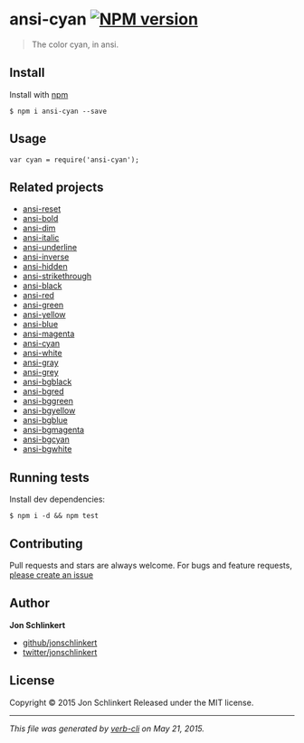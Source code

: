 <h1 id="ansi-cyan-%21npm-version">ansi-cyan <a href="http://badge.fury.io/js/ansi-cyan"><img src="https://badge.fury.io/js/ansi-cyan.svg" alt="NPM version" /></a></h1>

<blockquote>
  <p>The color cyan, in ansi.</p>
</blockquote>

<h2 id="install">Install</h2>

<p>Install with <a href="https://www.npmjs.com/">npm</a></p>

<pre><code class="sh">$ npm i ansi-cyan --save
</code></pre>

<h2 id="usage">Usage</h2>

<pre><code class="js">var cyan = require('ansi-cyan');
</code></pre>

<h2 id="related-projects">Related projects</h2>

<ul>
<li><a href="https://github.com/jonschlinkert/ansi-reset">ansi-reset</a></li>
<li><a href="https://github.com/jonschlinkert/ansi-bold">ansi-bold</a></li>
<li><a href="https://github.com/jonschlinkert/ansi-dim">ansi-dim</a></li>
<li><a href="https://github.com/jonschlinkert/ansi-italic">ansi-italic</a></li>
<li><a href="https://github.com/jonschlinkert/ansi-underline">ansi-underline</a></li>
<li><a href="https://github.com/jonschlinkert/ansi-inverse">ansi-inverse</a></li>
<li><a href="https://github.com/jonschlinkert/ansi-hidden">ansi-hidden</a></li>
<li><a href="https://github.com/jonschlinkert/ansi-strikethrough">ansi-strikethrough</a></li>
<li><a href="https://github.com/jonschlinkert/ansi-black">ansi-black</a></li>
<li><a href="https://github.com/jonschlinkert/ansi-red">ansi-red</a></li>
<li><a href="https://github.com/jonschlinkert/ansi-green">ansi-green</a></li>
<li><a href="https://github.com/jonschlinkert/ansi-yellow">ansi-yellow</a></li>
<li><a href="https://github.com/jonschlinkert/ansi-blue">ansi-blue</a></li>
<li><a href="https://github.com/jonschlinkert/ansi-magenta">ansi-magenta</a></li>
<li><a href="https://github.com/jonschlinkert/ansi-cyan">ansi-cyan</a></li>
<li><a href="https://github.com/jonschlinkert/ansi-white">ansi-white</a></li>
<li><a href="https://github.com/jonschlinkert/ansi-gray">ansi-gray</a></li>
<li><a href="https://github.com/jonschlinkert/ansi-grey">ansi-grey</a></li>
<li><a href="https://github.com/jonschlinkert/ansi-bgblack">ansi-bgblack</a></li>
<li><a href="https://github.com/jonschlinkert/ansi-bgred">ansi-bgred</a></li>
<li><a href="https://github.com/jonschlinkert/ansi-bggreen">ansi-bggreen</a></li>
<li><a href="https://github.com/jonschlinkert/ansi-bgyellow">ansi-bgyellow</a></li>
<li><a href="https://github.com/jonschlinkert/ansi-bgblue">ansi-bgblue</a></li>
<li><a href="https://github.com/jonschlinkert/ansi-bgmagenta">ansi-bgmagenta</a></li>
<li><a href="https://github.com/jonschlinkert/ansi-bgcyan">ansi-bgcyan</a></li>
<li><a href="https://github.com/jonschlinkert/ansi-bgwhite">ansi-bgwhite</a></li>
</ul>

<h2 id="running-tests">Running tests</h2>

<p>Install dev dependencies:</p>

<pre><code class="sh">$ npm i -d &amp;&amp; npm test
</code></pre>

<h2 id="contributing">Contributing</h2>

<p>Pull requests and stars are always welcome. For bugs and feature requests, <a href="https://github.com/jonschlinkert/ansi-cyan/issues/new">please create an issue</a></p>

<h2 id="author">Author</h2>

<p><strong>Jon Schlinkert</strong></p>

<ul>
<li><a href="https://github.com/jonschlinkert">github/jonschlinkert</a></li>
<li><a href="http://twitter.com/jonschlinkert">twitter/jonschlinkert</a></li>
</ul>

<h2 id="license">License</h2>

<p>Copyright © 2015 Jon Schlinkert
Released under the MIT license.</p>

<hr />

<p><em>This file was generated by <a href="https://github.com/assemble/verb-cli">verb-cli</a> on May 21, 2015.</em></p>
